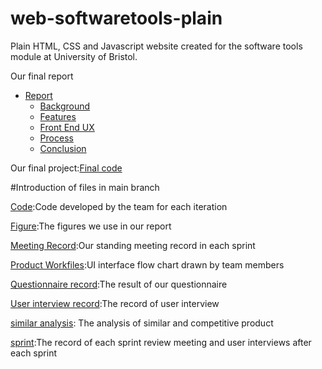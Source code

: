 # web-softwaretools-plain
Plain HTML, CSS and Javascript  website created for the software tools module at University of Bristol.

Our final report
- [Report](https://github.com/Peng-1124/web-softwaretools-plain/tree/main/report)
  - [Background](https://github.com/Peng-1124/web-softwaretools-plain/blob/main/report/Background.md)
  - [Features](https://github.com/Peng-1124/web-softwaretools-plain/blob/main/report/Features.md)
  - [Front End UX](https://github.com/Peng-1124/web-softwaretools-plain/blob/main/report/Front%20End%20UX.md)
  - [Process](https://github.com/Peng-1124/web-softwaretools-plain/blob/main/report/Process.md)
  - [Conclusion](https://github.com/Peng-1124/web-softwaretools-plain/blob/main/report/Conclusion.md)

Our final project:[Final code](https://github.com/Peng-1124/web-softwaretools-plain/tree/main/Code/FinalCode)

#Introduction of files in main branch

[Code](https://github.com/Peng-1124/web-softwaretools-plain/tree/main/Code):Code developed by the team for each iteration

[Figure](https://github.com/Peng-1124/web-softwaretools-plain/tree/main/Figures):The figures we use in our report

[Meeting Record](https://github.com/Peng-1124/web-softwaretools-plain/tree/main/Meeting%20Record):Our standing meeting record in each sprint

[Product Workfiles](https://github.com/Peng-1124/web-softwaretools-plain/tree/main/Product%20Workfiles):UI interface flow chart drawn by team members

[Questionnaire record](https://github.com/Peng-1124/web-softwaretools-plain/tree/main/Questionnaire%20record):The result of our questionnaire

[User interview record](https://github.com/Peng-1124/web-softwaretools-plain/tree/main/User%20interview%20record):The record of user interview

[similar analysis](https://github.com/Peng-1124/web-softwaretools-plain/tree/main/similar%20analysis): The analysis of similar and competitive product

[sprint](https://github.com/Peng-1124/web-softwaretools-plain/tree/main/sprint):The record of each sprint review meeting and user interviews after each sprint


